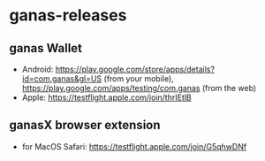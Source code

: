 # ganas-releases

## ganas Wallet

- Android: https://play.google.com/store/apps/details?id=com.ganas&gl=US (from your mobile), https://play.google.com/apps/testing/com.ganas (from the web)
- Apple: https://testflight.apple.com/join/thrIEtlB

## ganasX browser extension

- for MacOS Safari: https://testflight.apple.com/join/G5qhwDNf
